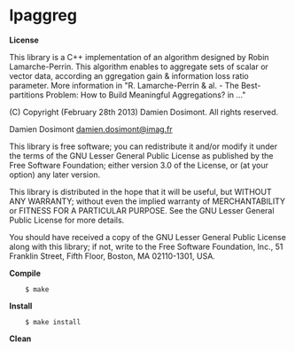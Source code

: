 lpaggreg
======

__License__

This library is a C++ implementation of an algorithm designed by Robin
Lamarche-Perrin. This algorithm enables to aggregate sets of scalar or vector 
data, according an ggregation gain & information loss ratio parameter.
More information in "R. Lamarche-Perrin & al. - The Best-partitions Problem:
How to Build Meaningful Aggregations? in ..."

(C) Copyright (February 28th 2013) Damien Dosimont. All rights reserved.

Damien Dosimont <damien.dosimont@imag.fr>

This library is free software; you can redistribute it and/or modify it
under the terms of the GNU Lesser General Public License as published by
the Free Software Foundation; either version 3.0 of the License, or
(at your option) any later version.

This library is distributed in the hope that it will be useful, but
WITHOUT ANY WARRANTY; without even the implied warranty of MERCHANTABILITY
or FITNESS FOR A PARTICULAR PURPOSE. See the GNU Lesser General Public
License for more details.

You should have received a copy of the GNU Lesser General Public
License along with this library; if not, write to the Free Software
Foundation, Inc., 51 Franklin Street, Fifth Floor, Boston, MA  02110-1301,
USA.

__Compile__

		$ make
		
__Install__

		$ make install
		
__Clean__

